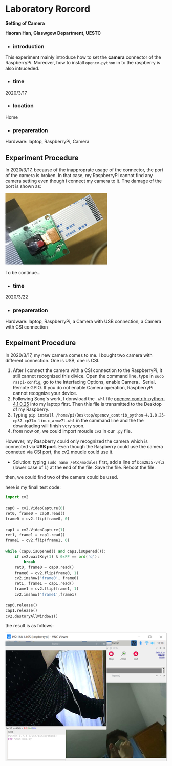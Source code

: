 # Laboratory Rorcord

**Setting of Camera**

**Haoran Han, Glaswgow Department, UESTC**



- ### introduction

This experiment mainly introduce how to set the **camera** connector of the RaspberryPi. Moreover, how to install `opencv-python` in to the raspberry is also intruceded.

- ### time

2020/3/17

- ### location

Home

- ### prepareration

Hardware: laptop,  RaspberryPi, Camera

## Experiment Procedure

In 2020/3/17, because of the inapproprate usage of the connector, the port of the camera is broken. In that case, my RaspberryPi cannot find any camera setting even though i connect my camera to it. The damage of the port is shown as:

![](Damage.PNG)

To be continue...



- ### time

2020/3/22

- ### prepareration

Hardware: laptop,  RaspberryPi, a Camera with USB connection, a Camera with CSI connection

## Expeiment Procedure

In 2020/3/17, my new camera comes to me. I bought two camera with different connection. One is USB, one is CSI.

1. After I connect the camera with a CSI connection to the RaspberryPi, it still cannot recognized this divice. Open the command line, type in `sudo raspi-config`, go to the Interfacing Options, enable Camera、Serial、Remote GPIO. If you do not enable Camera operation, RaspberryPi cannot recognize your device.
2. Following Song's work, I donwload the `.whl` file [opencv-contrib-python-4.1.0.25](https://www.piwheels.org/simple/opencv-contrib-python/opencv_contrib_python-4.1.0.25-cp37-cp37m-linux_armv7l.whl) into my laptop first. Then this file is transmitted to the Desktop of my Raspberry.
3. Typing `pip install /home/pi/Desktop/opencv_contrib_python-4.1.0.25-cp37-cp37m-linux_armv7l.whl` in the cammand line and the the downloading will finish very soon.
4. from now on, we could import moudle `cv2` in our `.py` file.

However, my Raspberry could only recognized the camera which is connected via **USB port**. Even though the Raspberry could use the camera conneted via CSI port, the cv2 moudle could use it.

- Solution: typing `sudo nano /etc/modules` first, add a line of `bcm2835-v4l2`  (lower case of L) at the end of the file. Save the file. Reboot the file.

then, we could find two of the camera could be used.





here is my finall test code:

```python
import cv2

cap0 = cv2.VideoCapture(0)
ret0, frame0 = cap0.read()
frame0 = cv2.flip(frame0, 0)

cap1 = cv2.VideoCapture(1)
ret1, frame1 = cap1.read()
frame1 = cv2.flip(frame1, 0)

while (cap0.isOpened() and cap1.isOpened()):    
    if cv2.waitKey(1) & 0xFF == ord('q'):        
        break    
    ret0, frame0 = cap0.read()    
    frame0 = cv2.flip(frame0, 1)    
    cv2.imshow('frame0', frame0)    
    ret1, frame1 = cap1.read()    
    frame1 = cv2.flip(frame1, 1)    
    cv2.imshow('frame1',frame1)

cap0.release()
cap1.release()
cv2.destoryAllWindows()
```

the result is as follows:

![](DoubelCamera.PNG)
